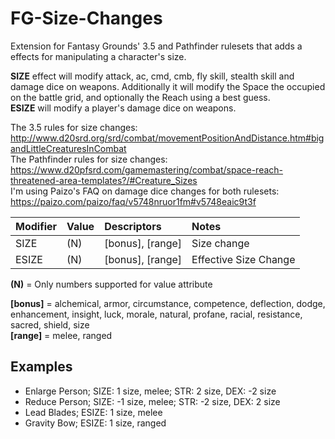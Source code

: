 # FG-Size-Changes
Extension for Fantasy Grounds'  3.5 and Pathfinder rulesets that adds a effects for manipulating a character's size.

**SIZE** effect will modify attack, ac, cmd, cmb, fly skill, stealth skill and damage dice on weapons. Additionally it will modify the Space the occupied on the battle grid, and optionally the Reach using a best guess.  
**ESIZE** will modify a player's damage dice on weapons.

The 3.5 rules for size changes: http://www.d20srd.org/srd/combat/movementPositionAndDistance.htm#bigandLittleCreaturesInCombat  
The Pathfinder rules for size changes: https://www.d20pfsrd.com/gamemastering/combat/space-reach-threatened-area-templates?/#Creature_Sizes  
I'm using Paizo's FAQ on damage dice changes for both rulesets: https://paizo.com/paizo/faq/v5748nruor1fm#v5748eaic9t3f

| Modifier | Value | Descriptors      | Notes                 |
| -------- |:------| :----------------|:----------------------|
| SIZE     | (N)   | [bonus], [range] | Size change           |
| ESIZE    | (N)   | [bonus], [range] | Effective Size Change |

**(N)** = Only numbers supported for value attribute

**[bonus]** = alchemical, armor, circumstance, competence, deflection, dodge, enhancement, insight, luck, morale, natural, profane, racial, resistance, sacred, shield, size  
**[range]** = melee, ranged

## Examples
- Enlarge Person; SIZE: 1 size, melee; STR: 2 size, DEX: -2 size
- Reduce Person; SIZE: -1 size, melee; STR: -2 size, DEX: 2 size
- Lead Blades; ESIZE: 1 size, melee
- Gravity Bow; ESIZE: 1 size, ranged
